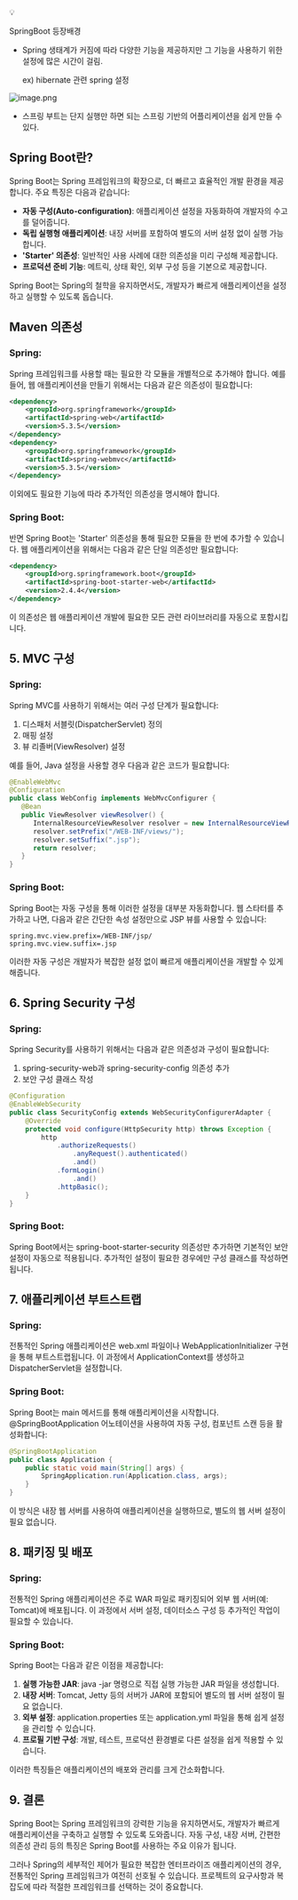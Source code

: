 <aside>
💡

SpringBoot 등장배경

- Spring 생태계가 커짐에 따라 다양한 기능을 제공하지만 그 기능을 사용하기 위한 설정에 많은 시간이 걸림.
    
    ex) hibernate 관련 spring 설정
    

![image.png](https://prod-files-secure.s3.us-west-2.amazonaws.com/84c11b81-bda1-4e76-b244-ebadfc7850fd/d720a820-09de-442d-872c-d4c21ab4eecc/image.png)

- 스프링 부트는 단지 실행만 하면 되는 스프링 기반의 어플리케이션을 쉽게 만들 수 있다.
</aside>

## Spring Boot란?

Spring Boot는 Spring 프레임워크의 확장으로, 더 빠르고 효율적인 개발 환경을 제공합니다. 주요 특징은 다음과 같습니다:

- **자동 구성(Auto-configuration)**: 애플리케이션 설정을 자동화하여 개발자의 수고를 덜어줍니다.
- **독립 실행형 애플리케이션**: 내장 서버를 포함하여 별도의 서버 설정 없이 실행 가능합니다.
- **'Starter' 의존성**: 일반적인 사용 사례에 대한 의존성을 미리 구성해 제공합니다.
- **프로덕션 준비 기능**: 메트릭, 상태 확인, 외부 구성 등을 기본으로 제공합니다.

Spring Boot는 Spring의 철학을 유지하면서도, 개발자가 빠르게 애플리케이션을 설정하고 실행할 수 있도록 돕습니다.

## Maven 의존성

### Spring:

Spring 프레임워크를 사용할 때는 필요한 각 모듈을 개별적으로 추가해야 합니다. 예를 들어, 웹 애플리케이션을 만들기 위해서는 다음과 같은 의존성이 필요합니다:

```xml
<dependency>
    <groupId>org.springframework</groupId>
    <artifactId>spring-web</artifactId>
    <version>5.3.5</version>
</dependency>
<dependency>
    <groupId>org.springframework</groupId>
    <artifactId>spring-webmvc</artifactId>
    <version>5.3.5</version>
</dependency>

```

이외에도 필요한 기능에 따라 추가적인 의존성을 명시해야 합니다.

### Spring Boot:

반면 Spring Boot는 'Starter' 의존성을 통해 필요한 모듈을 한 번에 추가할 수 있습니다. 웹 애플리케이션을 위해서는 다음과 같은 단일 의존성만 필요합니다:

```xml
<dependency>
    <groupId>org.springframework.boot</groupId>
    <artifactId>spring-boot-starter-web</artifactId>
    <version>2.4.4</version>
</dependency>

```

이 의존성은 웹 애플리케이션 개발에 필요한 모든 관련 라이브러리를 자동으로 포함시킵니다.

## 5. MVC 구성

### Spring:

Spring MVC를 사용하기 위해서는 여러 구성 단계가 필요합니다:

1. 디스패처 서블릿(DispatcherServlet) 정의
2. 매핑 설정
3. 뷰 리졸버(ViewResolver) 설정

예를 들어, Java 설정을 사용할 경우 다음과 같은 코드가 필요합니다:

```java
@EnableWebMvc
@Configuration
public class WebConfig implements WebMvcConfigurer {
   @Bean
   public ViewResolver viewResolver() {
      InternalResourceViewResolver resolver = new InternalResourceViewResolver();
      resolver.setPrefix("/WEB-INF/views/");
      resolver.setSuffix(".jsp");
      return resolver;
   }
}

```

### Spring Boot:

Spring Boot는 자동 구성을 통해 이러한 설정을 대부분 자동화합니다. 웹 스타터를 추가하고 나면, 다음과 같은 간단한 속성 설정만으로 JSP 뷰를 사용할 수 있습니다:

```
spring.mvc.view.prefix=/WEB-INF/jsp/
spring.mvc.view.suffix=.jsp

```

이러한 자동 구성은 개발자가 복잡한 설정 없이 빠르게 애플리케이션을 개발할 수 있게 해줍니다.

## 6. Spring Security 구성

### Spring:

Spring Security를 사용하기 위해서는 다음과 같은 의존성과 구성이 필요합니다:

1. spring-security-web과 spring-security-config 의존성 추가
2. 보안 구성 클래스 작성

```java
@Configuration
@EnableWebSecurity
public class SecurityConfig extends WebSecurityConfigurerAdapter {
    @Override
    protected void configure(HttpSecurity http) throws Exception {
        http
            .authorizeRequests()
                .anyRequest().authenticated()
                .and()
            .formLogin()
                .and()
            .httpBasic();
    }
}

```

### Spring Boot:

Spring Boot에서는 spring-boot-starter-security 의존성만 추가하면 기본적인 보안 설정이 자동으로 적용됩니다. 추가적인 설정이 필요한 경우에만 구성 클래스를 작성하면 됩니다.

## 7. 애플리케이션 부트스트랩

### Spring:

전통적인 Spring 애플리케이션은 web.xml 파일이나 WebApplicationInitializer 구현을 통해 부트스트랩됩니다. 이 과정에서 ApplicationContext를 생성하고 DispatcherServlet을 설정합니다.

### Spring Boot:

Spring Boot는 main 메서드를 통해 애플리케이션을 시작합니다. @SpringBootApplication 어노테이션을 사용하여 자동 구성, 컴포넌트 스캔 등을 활성화합니다:

```java
@SpringBootApplication
public class Application {
    public static void main(String[] args) {
        SpringApplication.run(Application.class, args);
    }
}

```

이 방식은 내장 웹 서버를 사용하여 애플리케이션을 실행하므로, 별도의 웹 서버 설정이 필요 없습니다.

## 8. 패키징 및 배포

### Spring:

전통적인 Spring 애플리케이션은 주로 WAR 파일로 패키징되어 외부 웹 서버(예: Tomcat)에 배포됩니다. 이 과정에서 서버 설정, 데이터소스 구성 등 추가적인 작업이 필요할 수 있습니다.

### Spring Boot:

Spring Boot는 다음과 같은 이점을 제공합니다:

1. **실행 가능한 JAR**: java -jar 명령으로 직접 실행 가능한 JAR 파일을 생성합니다.
2. **내장 서버**: Tomcat, Jetty 등의 서버가 JAR에 포함되어 별도의 웹 서버 설정이 필요 없습니다.
3. **외부 설정**: application.properties 또는 application.yml 파일을 통해 쉽게 설정을 관리할 수 있습니다.
4. **프로필 기반 구성**: 개발, 테스트, 프로덕션 환경별로 다른 설정을 쉽게 적용할 수 있습니다.

이러한 특징들은 애플리케이션의 배포와 관리를 크게 간소화합니다.

## 9. 결론

Spring Boot는 Spring 프레임워크의 강력한 기능을 유지하면서도, 개발자가 빠르게 애플리케이션을 구축하고 실행할 수 있도록 도와줍니다. 자동 구성, 내장 서버, 간편한 의존성 관리 등의 특징은 Spring Boot를 사용하는 주요 이유가 됩니다.

그러나 Spring의 세부적인 제어가 필요한 복잡한 엔터프라이즈 애플리케이션의 경우, 전통적인 Spring 프레임워크가 여전히 선호될 수 있습니다. 프로젝트의 요구사항과 복잡도에 따라 적절한 프레임워크를 선택하는 것이 중요합니다.